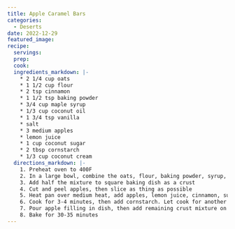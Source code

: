 ```yaml
---
title: Apple Caramel Bars
categories:
  - Deserts
date: 2022-12-29
featured_image:
recipe:
  servings:
  prep:
  cook:
  ingredients_markdown: |-
    * 2 1/4 cup oats
    * 1 1/2 cup flour
    * 2 tsp cinnamon
    * 1 1/2 tsp baking powder
    * 3/4 cup maple syrup
    * 1/3 cup coconut oil
    * 1 3/4 tsp vanilla
    * salt
    * 3 medium apples
    * lemon juice
    * 1 cup coconut sugar
    * 2 tbsp cornstarch
    * 1/3 cup coconut cream 
  directions_markdown: |-
    1. Preheat oven to 400F
    2. In a large bowl, combine the oats, flour, baking powder, syrup, oil, vanilla, and salt.
    3. Add half the mixture to square baking dish as a crust
    4. Cut and peel apples, then slice as thing as possible
    5. Heat pan over medium heat, add apples, lemon juice, cinnamon, sugar, and vanilla
    6. Cook for 3-4 minutes, then add cornstarch. Let cook for another minute then remove from heat
    7. Pour apple filling in dish, then add remaining crust mixture on top
    8. Bake for 30-35 minutes
---
```

